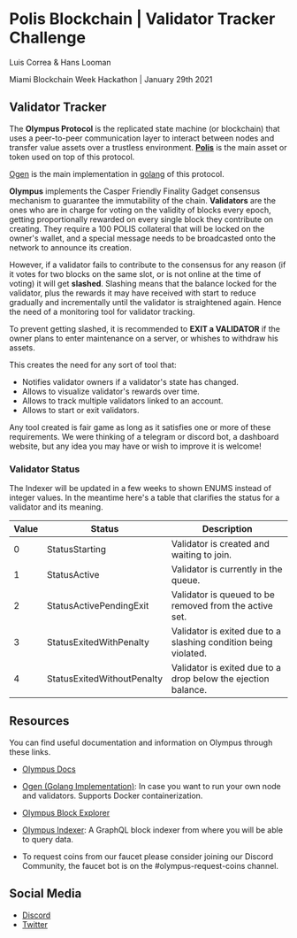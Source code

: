 # Polis Blockchain | Validator Tracker Challenge


Luis Correa & Hans Looman

Miami Blockchain Week Hackathon | January 29th 2021



## Validator Tracker

The **Olympus Protocol** is the replicated state machine (or blockchain) that uses a peer-to-peer communication layer to interact between nodes and transfer value assets over a trustless environment. **[Polis](https://coinmarketcap.com/es/currencies/polis/)** is the main asset or token used on top of this protocol.

[Ogen](https://github.com/olympus-protocol/ogen) is the main implementation in [golang](https://golang.org/) of this protocol.

**Olympus** implements the Casper Friendly Finality Gadget consensus mechanism to guarantee the immutability of the chain. **Validators** are the ones who are in charge for voting on the validity of blocks every epoch, getting proportionally rewarded on every single block they contribute on creating. They require a 100 POLIS collateral that will be locked on the owner's wallet, and a special message needs to be broadcasted onto the network to announce its creation.

However, if a validator fails to contribute to the consensus for any reason (if it votes for two blocks on the same slot, or is not online at the time of voting) it will get **slashed**. Slashing means that the balance locked for the validator, plus the rewards it may have received with start to reduce gradually and incrementally until the validator is straightened again. Hence the need of a monitoring tool for validator tracking.

To prevent getting slashed, it is recommended to **EXIT a VALIDATOR** if the owner plans to enter maintenance on a server, or whishes to withdraw his assets.

This creates the need for any sort of tool that:

* Notifies validator owners if a validator's state has changed.
* Allows to visualize validator's rewards over time.
* Allows to track multiple validators linked to an account.
* Allows to start or exit validators.

Any tool created is fair game as long as it satisfies one or more of these requirements. We were thinking of a telegram or discord bot, a dashboard website, but any idea you may have or wish to improve it is welcome!

### Validator Status

The Indexer will be updated in a few weeks to shown ENUMS instead of integer values. In the meantime here's a table that clarifies the status for a validator and its meaning.

| Value | Status                     | Description                                                     |
|-------|----------------------------|-----------------------------------------------------------------|
| 0     | StatusStarting             | Validator is created and waiting to join.                       |
| 1     | StatusActive               | Validator is currently in the queue.                            |
| 2     | StatusActivePendingExit    | Validator is queued to be removed from the active set.          |
| 3     | StatusExitedWithPenalty    | Validator is exited due to a slashing condition being violated. |
| 4     | StatusExitedWithoutPenalty | Validator is exited due to a drop below the ejection balance.   |

## Resources

You can find useful documentation and information on Olympus through these links.

* [Olympus Docs](https://doc.oly.tech/documentation/first-steps/features)

* [Ogen (Golang Implementation)](https://github.com/olympus-protocol/ogen): In case you want to run your own node and validators. Supports Docker containerization.

* [Olympus Block Explorer](https://explorer.oly.tech)
* [Olympus Indexer](https://indexer.oly.tech/): A GraphQL block indexer from where you will be able to query data.
* To request coins from our faucet please consider joining our Discord Community, the faucet bot is on the #olympus-request-coins channel.


## Social Media
* [Discord](https://discord.gg/aNjrKhp)
* [Twitter](https://twitter.com/polisblockchain?lang=en)

